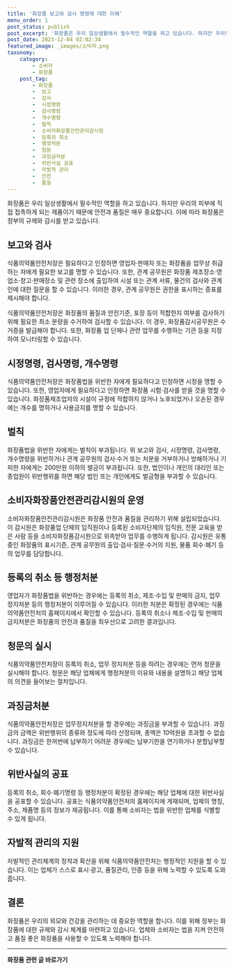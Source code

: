 ```yaml
---
title: '화장품 보고와 검사 명령에 대한 이해'
menu_order: 1
post_status: publish
post_excerpt: '화장품은 우리 일상생활에서 필수적인 역할을 하고 있습니다. 하지만 우리의 피부에 직접 접촉하게 되는 제품이기 때문에 안전과 품질은 매우 중요합니다. 이에 따라 화장품은 정부의 규제와 감시를 받고 있습니다.'
post_date: 2023-12-04 02:02:34
featured_image: _images/소비자.png
taxonomy:
    category:
        - 소비자
        - 화장품
    post_tag:
        - 화장품
        -  보고
        -  검사
        -  시정명령
        -  검사명령
        -  개수명령
        -  벌칙
        -  소비자화장품안전관리감시원
        -  등록의 취소
        -  행정처분
        -  청문
        -  과징금처분
        -  위반사실 공표
        -  자발적 관리
        -  안전
        -  품질
---
```



화장품은 우리 일상생활에서 필수적인 역할을 하고 있습니다. 하지만 우리의 피부에 직접 접촉하게 되는 제품이기 때문에 안전과 품질은 매우 중요합니다. 이에 따라 화장품은 정부의 규제와 감시를 받고 있습니다. 

## 보고와 검사

식품의약품안전처장은 필요하다고 인정하면 영업자·판매자 또는 화장품을 업무상 취급하는 자에게 필요한 보고를 명할 수 있습니다. 또한, 관계 공무원은 화장품 제조장소·영업소·창고·판매장소 및 관련 장소에 출입하여 시설 또는 관계 서류, 물건의 검사와 관계인에 대한 질문을 할 수 있습니다. 이러한 경우, 관계 공무원은 권한을 표시하는 증표를 제시해야 합니다.

식품의약품안전처장은 화장품의 품질과 안전기준, 포장 등이 적합한지 여부를 검사하기 위해 필요한 최소 분량을 수거하여 검사할 수 있습니다. 이 경우, 화장품감시공무원은 수거증을 발급해야 합니다. 또한, 화장품 업 단체나 관련 업무를 수행하는 기관 등을 지정하여 모니터링할 수 있습니다.

## 시정명령, 검사명령, 개수명령

식품의약품안전처장은 화장품법을 위반한 자에게 필요하다고 인정하면 시정을 명할 수 있습니다. 또한, 영업자에게 필요하다고 인정하면 화장품 시험·검사를 받을 것을 명할 수 있습니다. 화장품제조업자의 시설이 규정에 적합하지 않거나 노후되었거나 오손된 경우에는 개수를 명하거나 사용금지를 명할 수 있습니다.

## 벌칙

화장품법을 위반한 자에게는 벌칙이 부과됩니다. 위 보고와 검사, 시정명령, 검사명령, 개수명령을 위반하거나 관계 공무원의 검사·수거 또는 처분을 거부하거나 방해하거나 기피한 자에게는 200만원 이하의 벌금이 부과됩니다. 또한, 법인이나 개인의 대리인 또는 종업원이 위반행위를 하면 해당 법인 또는 개인에게도 벌금형을 부과할 수 있습니다.

## 소비자화장품안전관리감시원의 운영

소비자화장품안전관리감시원은 화장품 안전과 품질을 관리하기 위해 설립되었습니다. 이 감시원은 화장품업 단체의 임직원이나 등록된 소비자단체의 임직원, 전문 교육을 받은 사람 등을 소비자화장품감시원으로 위촉받아 업무를 수행하게 됩니다. 감시원은 유통 중인 화장품의 표시기준, 관계 공무원의 출입·검사·질문·수거의 지원, 물품 회수·폐기 등의 업무를 담당합니다.

## 등록의 취소 등 행정처분

영업자가 화장품법을 위반하는 경우에는 등록의 취소, 제조·수입 및 판매의 금지, 업무 정지처분 등의 행정처분이 이루어질 수 있습니다. 이러한 처분은 확정된 경우에는 식품의약품안전처의 홈페이지에서 확인할 수 있습니다. 등록의 취소나 제조·수입 및 판매의 금지처분은 화장품의 안전과 품질을 최우선으로 고려한 결과입니다.

## 청문의 실시

식품의약품안전처장이 등록의 취소, 업무 정지처분 등을 하려는 경우에는 먼저 청문을 실시해야 합니다. 청문은 해당 업체에게 행정처분의 이유와 내용을 설명하고 해당 업체의 의견을 들어보는 절차입니다.

## 과징금처분

식품의약품안전처장은 업무정지처분을 할 경우에는 과징금을 부과할 수 있습니다. 과징금의 금액은 위반행위의 종류와 정도에 따라 산정되며, 총액은 10억원을 초과할 수 없습니다. 과징금은 한꺼번에 납부하기 어려운 경우에는 납부기한을 연기하거나 분할납부할 수 있습니다.

## 위반사실의 공표

등록의 취소, 회수·폐기명령 등 행정처분이 확정된 경우에는 해당 업체에 대한 위반사실을 공표할 수 있습니다. 공표는 식품의약품안전처의 홈페이지에 게재되며, 업체의 명칭, 주소, 제품명 등의 정보가 제공됩니다. 이를 통해 소비자는 법을 위반한 업체를 식별할 수 있게 됩니다.

## 자발적 관리의 지원

자발적인 관리체계의 정착과 확산을 위해 식품의약품안전처는 행정적인 지원을 할 수 있습니다. 이는 업체가 스스로 표시·광고, 품질관리, 인증 등을 위해 노력할 수 있도록 도와줍니다.

## 결론

화장품은 우리의 외모와 건강을 관리하는 데 중요한 역할을 합니다. 이를 위해 정부는 화장품에 대한 규제와 감시 체계를 마련하고 있습니다. 업체와 소비자는 법을 지켜 안전하고 품질 좋은 화장품을 사용할 수 있도록 노력해야 합니다.
<!-- wp:separator -->
<hr class="wp-block-separator has-alpha-channel-opacity"/>
<!-- /wp:separator -->

<!-- wp:group {"backgroundColor":"base","layout":{"type":"constrained"}} -->
<div class="wp-block-group has-base-background-color has-background"><!-- wp:paragraph {"align":"center","fontSize":"medium"} -->
<p class="has-text-align-center has-large-font-size"><strong>화장품 관련 글 바로가기</strong></p>
<!-- /wp:paragraph -->


<!-- wp:latest-posts
{"categories":[{"id":31269,"count":19,"description":"","link":"https://uknowlaw.com/category/%ed%99%94%ec%9e%a5%ed%92%88/","name":"화장품","slug":"화장품","taxonomy":"category","parent":0,"meta":[],"_links":{"self":[{"href":"https://uknowlaw.com/wp-json/wp/v2/categories/31269"}],"collection":[{"href":"https://uknowlaw.com/wp-json/wp/v2/categories"}],"about":[{"href":"https://uknowlaw.com/wp-json/wp/v2/taxonomies/category"}],"wp:post_type":[{"href":"https://uknowlaw.com/wp-json/wp/v2/posts?categories=31269"}],"curies":[{"name":"wp","href":"https://api.w.org/{rel}","templated":true}]}}],"postsToShow":100,"excerptLength":28,"postLayout":"grid","columns":2,"featuredImageAlign":"left","featuredImageSizeSlug":"large","fontSize":"small"} /--></div>
<!-- /wp:group -->